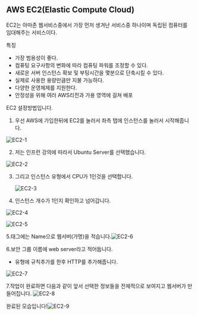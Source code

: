 ## AWS EC2(Elastic Compute Cloud)

EC2는 아마존 웹서비스중에서 가장 먼저 생겨난 서비스중 하나이며 독립된 컴퓨터를 임대해주는 서비스이다.

특징

- 가장 범용성이 좋다.
- 컴퓨팅 요구사항의 변화에 따라 컴퓨팅 파워를 조정할 수 있다.
- 새로운 서버 인스턴스 확보 및 부팅시간을 몇분으로 단축시킬 수 있다.
- 실제로 사용한 용량만큼만 지불 가능하다.
- 다양한 운영체제를 지원한다.
- 안정성을 위해 여러 AWS리전과 가용 영역에 걸쳐 배포

EC2 설정방법입니다.

1. 우선 AWS에 가입한뒤에 EC2를 눌러서 좌측 탭에 인스턴스를 눌러서 시작해줍니다.

![EC2-1](https://user-images.githubusercontent.com/52284829/75754899-e355e900-5d70-11ea-9390-97a870a2d70d.png)



2. 저는 인프런 강의에 따라서 Ubuntu Server를 선택했습니다.

![EC2-2](https://user-images.githubusercontent.com/52284829/75754958-0385a800-5d71-11ea-86ca-8f0d30e2a791.png)

3. 그리고 인스턴스 유형에서 CPU가 1인것을 선택합니다.

   ![EC2-3](https://user-images.githubusercontent.com/52284829/75755017-22843a00-5d71-11ea-845d-4053f40f3835.png)

4.  인스턴스 개수가 1인지 확인하고 넘어갑니다.

   ![EC2-4](https://user-images.githubusercontent.com/52284829/75755144-6a0ac600-5d71-11ea-833c-290e16245c5e.png)

 ![EC2-5](https://user-images.githubusercontent.com/52284829/75755231-99213780-5d71-11ea-876a-075c7003402c.png)

5.태그에는 Name으로 웹서버(가명)을 적습니다.![EC2-6](https://user-images.githubusercontent.com/52284829/75755269-a807ea00-5d71-11ea-8f59-8a9a548f0343.png)

6.보안 그룹 이름에 web server라고 적어둡니다.

- 유형에 규칙추가를 한후 HTTP를 추가해줍니다.

![EC2-7](https://user-images.githubusercontent.com/52284829/75755323-c1109b00-5d71-11ea-96bc-021f14d895a9.png)

7.작업이 완료하면 다음과 같이 앞서 선택한 정보들을 전체적으로 보여지고 웹서버가 만들어집니다. ![EC2-8](https://user-images.githubusercontent.com/52284829/75755370-d1c11100-5d71-11ea-90d4-22729d586386.png)

완료된 모습입니다!![EC2-9](https://user-images.githubusercontent.com/52284829/75755664-6592dd00-5d72-11ea-919a-9ea8dd743b8c.png)